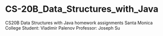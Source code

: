 # CS-20B_Data_Structures_with_Java
CS20B Data Structures with Java 
homework assignments
Santa Monica College
Student: Vladimir Palenov
Professor: Joseph Su
